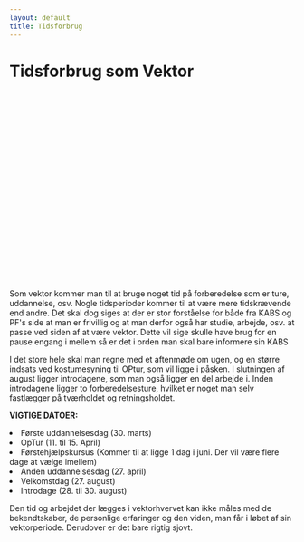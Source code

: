 ```yaml
---
layout: default
title: Tidsforbrug
---
```


<h1>Tidsforbrug som Vektor</h1>

<div id="poster-image" style="height: 335px; background-image: url('/static/img/tidsforbrugSommer23.gif');">
</div>

<p> Som vektor kommer man til at bruge noget tid på forberedelse som er ture, uddannelse, osv. Nogle tidsperioder kommer til at være mere tidskrævende end andre. Det skal dog siges at der er stor forståelse for både fra KABS og PF's side at man er frivillig og at man derfor også har studie, arbejde, osv. at passe ved siden af at være vektor. Dette vil sige skulle have brug for en pause engang i mellem så er det i orden man skal bare informere sin KABS </p>

<p> 
I det store hele skal man regne med et aftenmøde om ugen, og en større indsats ved kostumesyning til OPtur, som vil ligge i påsken. I slutningen af august ligger introdagene, som man også ligger en del arbejde i. Inden introdagene ligger to forberedelsesture, hvilket er noget man selv fastlægger på tværholdet og retningsholdet.
</p>

<p>
<b>VIGTIGE DATOER:</b>
</p>

<!-- <li>Ansøgningsfrist (14. februar kl. 23:59)	        </li>
<li>Vektor-interviews (17.-19. februar)             </li>
<li>Første vektormøde (24. -26. februar efter kl. 17:00)	</li> -->
<li>Første uddannelsesdag (30. marts)				</li>
<li>OpTur (11. til 15. April)			</li>
<li>Førstehjælpskursus (Kommer til at ligge 1 dag i juni. Der vil være flere dage at vælge imellem) </li>
<li>Anden uddannelsesdag (27. april)				</li>
<li>Velkomstdag (27. august)						</li>
<li>Introdage (28. til 30. august)					</li>

<p>
Den tid og arbejdet der lægges i vektorhvervet kan ikke måles med de bekendtskaber, de personlige erfaringer og den viden, man får i løbet af sin vektorperiode. Derudover er det bare rigtig sjovt.
</p>


<!-- OLD (W2022)
<p>
Det kræver lidt tid at være vektor. Nogle perioder er mere tidskrævende end andre. 
Man skal minimum regne med et aftenmøde om ugen og en større indsats ved kostumesyning op til OPtur i påsken.
I august er der rustur, og forinden en forberedelsestur, som man, som tværhold, selv er herre over at få planlagt.
</p>

<p>
Søger du som vektor, vil der være ansættelsessamtale med den KABS, som er ansvarlig for din ønskede retning.
</p>

<p>
<b>VIGTIGE DATOER:</b>
</p>

<li>Første Vektormøde (27. oktober efter 17:00)</li>
<li>Første uddannelsesdag (13. november)</li>
<li>vOP-tur (18. - 20. november)</li>
<li>Førstehjælp (8. januar)</li>
<li>Anden uddannelsesdag (14. januar)</li>
<li>Deltage på introdagen (24. januar)</li>
<li>Deltage på rustur i uge 4 (Dvs. ingen PF skitur 😢)</li>

<p>
Den tid og det arbejde der lægges i vektorhvervet, kan slet ikke måles med de bekendtskaber, den personlige erfaring samt viden, man får i løbet af sin vektorperiode. Udover at det bare er mega sjovt.
</p>
-->
